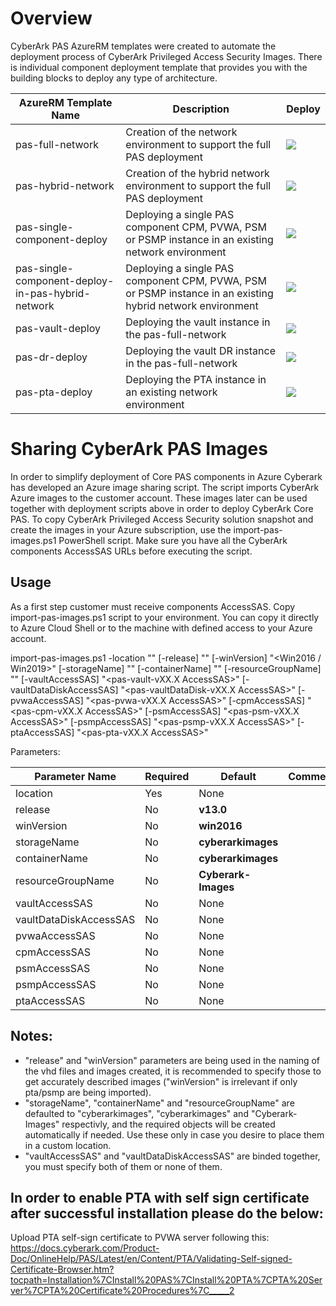 # Overview

CyberArk PAS AzureRM templates were created to automate the deployment process of CyberArk Privileged Access Security Images. There is individual component deployment template that provides you with the building blocks to deploy any type of architecture.

| AzureRM Template Name | Description | Deploy |
|-----------------------|-------------|--------|
| pas-full-network | Creation of the network environment to support the full PAS deployment | <a href="https://portal.azure.com/#create/Microsoft.Template/uri/https%3A%2F%2Fraw.githubusercontent.com%2Fcyberark%2Fpas-on-cloud%2Fmaster%2Fazure%2Fpas-full-network.json" target="_blank"><img src="http://azuredeploy.net/deploybutton.png"/></a> |
| pas-hybrid-network | Creation of the hybrid network environment to support the full PAS deployment | <a href="https://portal.azure.com/#create/Microsoft.Template/uri/https%3A%2F%2Fraw.githubusercontent.com%2Fcyberark%2Fpas-on-cloud%2Fmaster%2Fazure%2Fpas-hybrid-network.json" target="_blank"><img src="http://azuredeploy.net/deploybutton.png"/></a> |
| pas-single-component-deploy | Deploying a single PAS component CPM, PVWA, PSM or PSMP instance in an existing network environment |  <a href="https://portal.azure.com/#create/Microsoft.Template/uri/https%3A%2F%2Fraw.githubusercontent.com%2Fcyberark%2Fpas-on-cloud%2Fmaster%2Fazure%2Fpas-single-component-deploy.json" target="_blank"><img src="http://azuredeploy.net/deploybutton.png"/></a> |
| pas-single-component-deploy-in-pas-hybrid-network | Deploying a single PAS component CPM, PVWA, PSM or PSMP instance in an existing hybrid network environment |  <a href="https://portal.azure.com/#create/Microsoft.Template/uri/https%3A%2F%2Fraw.githubusercontent.com%2Fcyberark%2Fpas-on-cloud%2Fmaster%2Fazure%2Fpas-single-component-deploy-in-pas-hybrid-network.json" target="_blank"><img src="http://azuredeploy.net/deploybutton.png"/></a> |
| pas-vault-deploy | Deploying the vault instance in the pas-full-network | <a href="https://portal.azure.com/#create/Microsoft.Template/uri/https%3A%2F%2Fraw.githubusercontent.com%2Fcyberark%2Fpas-on-cloud%2Fmaster%2Fazure%2Fpas-vault-deploy.json" target="_blank"><img src="http://azuredeploy.net/deploybutton.png"/></a> |
| pas-dr-deploy | Deploying the vault DR instance in the pas-full-network | <a href="https://portal.azure.com/#create/Microsoft.Template/uri/https%3A%2F%2Fraw.githubusercontent.com%2Fcyberark%2Fpas-on-cloud%2Fmaster%2Fazure%2Fpas-dr-deploy.json" target="_blank"><img src="http://azuredeploy.net/deploybutton.png"/></a> 
| pas-pta-deploy | Deploying the PTA instance in an existing network environment | <a href="https://portal.azure.com/#create/Microsoft.Template/uri/https%3A%2F%2Fraw.githubusercontent.com%2Fcyberark%2Fpas-on-cloud%2Fmaster%2Fazure%2Fpas-pta-deploy.json" target="_blank"><img src="http://azuredeploy.net/deploybutton.png"/></a> |

# Sharing CyberArk PAS Images
In order to simplify deployment of Core PAS components in Azure Cyberark has developed an Azure image sharing script.
The script imports CyberArk Azure images to the customer account.
These images later can be used together with deployment scripts above in order to deploy CyberArk Core PAS.
To copy CyberArk Privileged Access Security solution snapshot and create the images in your Azure subscription, use the import-pas-images.ps1 PowerShell script. Make sure you have all the CyberArk components AccessSAS URLs before executing the script.

## Usage
As a first step customer must receive components AccessSAS.
Copy import-pas-images.ps1 script to your environment. You can copy it directly to Azure Cloud Shell or to the machine with defined access to your Azure account.

import-pas-images.ps1 -location "<Desired Azure location>" [-release] "<PAS release>" [-winVersion] "<Win2016 / Win2019>" [-storageName] "<Custom Storage account>" [-containerName] "<Custom Container>" [-resourceGroupName] "<Custom Resource Group>" [-vaultAccessSAS] "<pas-vault-vXX.X AccessSAS>"
[-vaultDataDiskAccessSAS] "<pas-vaultDataDisk-vXX.X AccessSAS>" [-pvwaAccessSAS] "<pas-pvwa-vXX.X AccessSAS>" [-cpmAccessSAS] "<pas-cpm-vXX.X AccessSAS>"
[-psmAccessSAS] "<pas-psm-vXX.X AccessSAS>" [-psmpAccessSAS] "<pas-psmp-vXX.X AccessSAS>" [-ptaAccessSAS] "<pas-pta-vXX.X AccessSAS>"

Parameters:

| Parameter Name          | Required | Default              | Comments |
|-------------------------|----------|----------------------|----------|
| location                | Yes      | None                 |          |
| release                 | No       | **v13.0**            |          |
| winVersion              | No       | **win2016**          |          |
| storageName             | No       | **cyberarkimages**   |          |
| containerName           | No       | **cyberarkimages**   |          |
| resourceGroupName       | No       | **Cyberark-Images**  |          |
| vaultAccessSAS          | No       | None                 |          |
| vaultDataDiskAccessSAS  | No       | None                 |          |
| pvwaAccessSAS           | No       | None                 |          |
| cpmAccessSAS            | No       | None                 |          |
| psmAccessSAS            | No       | None                 |          |
| psmpAccessSAS           | No       | None                 |          |
| ptaAccessSAS            | No       | None                 |          |

## Notes:
- "release" and "winVersion" parameters are being used in the naming of the vhd files and images created, 
  it is recommended to specify those to get accurately described images ("winVersion" is irrelevant if only pta/psmp are being imported).
- "storageName", "containerName" and "resourceGroupName" are defaulted to "cyberarkimages", "cyberarkimages" and "Cyberark-Images" respectivly,
  and the required objects will be created automatically if needed. Use these only in case you desire to place them in a custom location.
- "vaultAccessSAS" and "vaultDataDiskAccessSAS" are binded together, you must specify both of them or none of them.


## In order to enable PTA with self sign certificate after successful installation please do the below:

Upload PTA self-sign certificate to PVWA server following this:
https://docs.cyberark.com/Product-Doc/OnlineHelp/PAS/Latest/en/Content/PTA/Validating-Self-signed-Certificate-Browser.htm?tocpath=Installation%7CInstall%20PAS%7CInstall%20PTA%7CPTA%20Server%7CPTA%20Certificate%20Procedures%7C_____2
